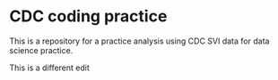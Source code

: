 # CDC coding practice

This is a repository for a practice analysis using CDC SVI data for data science practice.

This is a different edit